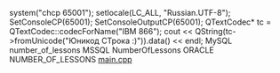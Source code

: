 system("chcp 65001");
setlocale(LC_ALL, "Russian.UTF-8");
SetConsoleCP(65001);
SetConsoleOutputCP(65001);
QTextCodec* tc = QTextCodec::codecForName("IBM 866");
cout << QString(tc->fromUnicode("Юникод СТрока :)")).data() << endl;
MySQL   number_of_lessons
MSSQL   NumberOfLessons
ORACLE  NUMBER_OF_LESSONS
[main.cpp](main.cpp)

